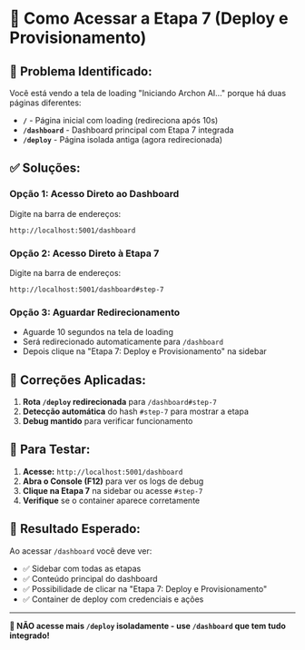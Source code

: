 # 🚀 Como Acessar a Etapa 7 (Deploy e Provisionamento)

## 🎯 **Problema Identificado:**

Você está vendo a tela de loading "Iniciando Archon AI..." porque há duas páginas diferentes:

- **`/`** - Página inicial com loading (redireciona após 10s)
- **`/dashboard`** - Dashboard principal com Etapa 7 integrada
- **`/deploy`** - Página isolada antiga (agora redirecionada)

## ✅ **Soluções:**

### **Opção 1: Acesso Direto ao Dashboard**

Digite na barra de endereços:

```
http://localhost:5001/dashboard
```

### **Opção 2: Acesso Direto à Etapa 7**

Digite na barra de endereços:

```
http://localhost:5001/dashboard#step-7
```

### **Opção 3: Aguardar Redirecionamento**

- Aguarde 10 segundos na tela de loading
- Será redirecionado automaticamente para `/dashboard`
- Depois clique na "Etapa 7: Deploy e Provisionamento" na sidebar

## 🔧 **Correções Aplicadas:**

1. **Rota `/deploy` redirecionada** para `/dashboard#step-7`
2. **Detecção automática** do hash `#step-7` para mostrar a etapa
3. **Debug mantido** para verificar funcionamento

## 🧪 **Para Testar:**

1. **Acesse:** `http://localhost:5001/dashboard`
2. **Abra o Console (F12)** para ver os logs de debug
3. **Clique na Etapa 7** na sidebar ou acesse `#step-7`
4. **Verifique** se o container aparece corretamente

## 🎯 **Resultado Esperado:**

Ao acessar `/dashboard` você deve ver:

- ✅ Sidebar com todas as etapas
- ✅ Conteúdo principal do dashboard
- ✅ Possibilidade de clicar na "Etapa 7: Deploy e Provisionamento"
- ✅ Container de deploy com credenciais e ações

---

**🚨 NÃO acesse mais `/deploy` isoladamente - use `/dashboard` que tem tudo integrado!**
